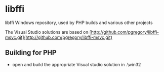 # libffi

libffi Windows repository, used by PHP builds and various other projects

The Visual Studio solutions are based on [http://github.com/pgregory/libffi-msvc.git](http://github.com/pgregory/libffi-msvc.git)

## Building for PHP

- open and build the appropriate Visual studio solution in .\win32